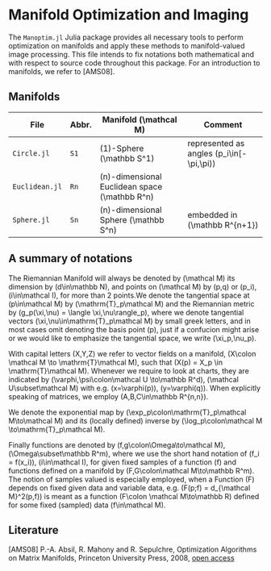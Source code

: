 # Manifold Optimization and Imaging
The `Manoptim.jl` Julia package provides all necessary tools to perform optimization on manifolds and apply these methods to manifold-valued image processing. This file intends to fix notations both mathematical and with respect to source code throughout this package. For an introduction to manifolds, we refer to [AMS08].

## Manifolds

File | Abbr. |  Manifold \(\mathcal M\) | Comment
-----|-------|--------------------------|---------
`Circle.jl`  | `S1`| \(1\)-Sphere \(\mathbb S^1\) | represented as angles \(p_i\in[-\pi,\pi)\)
`Euclidean.jl` | `Rn` | \(n\)-dimensional Euclidean space \(\mathbb R^n\)
`Sphere.jl` | `Sn` | \(n\)-dimensional Sphere \(\mathbb S^n\) | embedded in \(\mathbb R^{n+1}\)

## A summary of notations
The Riemannian Manifold will always be denoted by \(\mathcal M\) its dimension
by \(d\in\mathbb N\), and points on \(\mathcal M\) by \(p,q\) or \(p_i\),
\(i\in\mathcal I\), for more than 2 points.We denote the tangential space at
\(p\in\mathcal M\) by \(\mathrm{T}_p\mathcal M\) and the Riemannian metric by
\(g_p(\xi,\nu) = \langle \xi,\nu\rangle_p\), where we denote tangential vectors
\(\xi,\nu\in\mathrm{T}_p\mathcal M\) by small greek letters, and in most cases
omit denoting the basis point \(p\), just if a confucion might arise or we
would like to emphasize the tangential space, we write \(\xi_p,\nu_p\).

With capital letters \(X,Y,Z\) we refer to vector fields on a manifold,
\(X\colon \mathcal M \to \mathrm{T}\mathcal M\), such that \(X(p) = X_p
\in \mathrm{T}\mathcal M\). Whenever we require to look at charts, they are
indicated by \(\varphi,\psi\colon\mathcal U \to\mathbb R^d\),
\(\mathcal U\subset\mathcal M\) with e.g. \(x=\varphi(p)\), \(y=\varphi(q)\).
When explicitly speaking of matrices, we employ \(A,B,C\in\mathbb R^{n,n}\).

We denote the exponential map by \(\exp_p\colon\mathrm{T}_p\mathcal M\to\mathcal M\) and its (locally defined) inverse by \(\log_p\colon\mathcal M \to\mathrm{T}_p\mathcal M\).

Finally functions are denoted by \(f,g\colon\Omega\to\mathcal M\),
\(\Omega\subset\mathbb R^m\), where we
use the short hand notation of \(f_i = f(x_i)\), \(i\in\mathcal I\), for given fixed samples of a function \(f\) and functions defined on a manifold by \(F,G\colon\mathcal M\to\mathbb R^m\). The notion of samples valued is especially employed, when a Function \(F\) depends on fixed given data and variable data, e.g. \(F(p;f) = d_{\mathcal M}^2(p,f)\) is meant as a function \(F\colon \mathcal M\to\mathbb R\) defined for some fixed (sampled) data \(f\in\mathcal M\).

## Literature
[AMS08] P.-A. Absil, R. Mahony and R. Sepulchre, Optimization Algorithms on Matrix Manifolds, Princeton University Press, 2008, [open access](http://press.princeton.edu/chapters/absil/)
